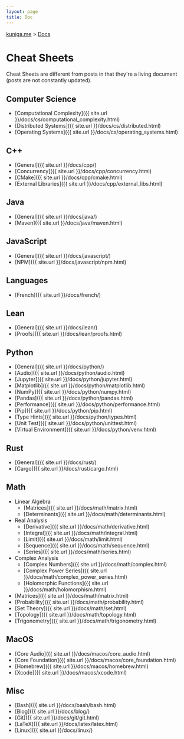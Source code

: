 ```yaml
---
layout: page
title: Doc
---
```


<p>
  <a href="{{ site.url }}">kuniga.me</a> > <a href="{{ site.url }}/docs">Docs</a>
</p>

# Cheat Sheets

Cheat Sheets are different from posts in that they're a living document (posts are not constantly updated).

## Computer Science

* [Computational Complexity]({{ site.url }}/docs/cs/computational_complexity.html)
* [Distributed Systems]({{ site.url }}/docs/cs/distributed.html)
* [Operating Systems]({{ site.url }}/docs/cs/operating_systems.html)

## C++

* [General]({{ site.url }}/docs/cpp/)
* [Concurrency]({{ site.url }}/docs/cpp/concurrency.html)
* [CMake]({{ site.url }}/docs/cpp/cmake.html)
* [External Libraries]({{ site.url }}/docs/cpp/external_libs.html)

## Java

* [General]({{ site.url }}/docs/java/)
* [Maven]({{ site.url }}/docs/java/maven.html)

## JavaScript

* [General]({{ site.url }}/docs/javascript/)
* [NPM]({{ site.url }}/docs/javascript/npm.html)

## Languages

* [French]({{ site.url }}/docs/french/)

## Lean

* [General]({{ site.url }}/docs/lean/)
* [Proofs]({{ site.url }}/docs/lean/proofs.html)

## Python

* [General]({{ site.url }}/docs/python/)
* [Audio]({{ site.url }}/docs/python/audio.html)
* [Jupyter]({{ site.url }}/docs/python/jupyter.html)
* [Matplotlib]({{ site.url }}/docs/python/matplotlib.html)
* [NumPy]({{ site.url }}/docs/python/numpy.html)
* [Pandas]({{ site.url }}/docs/python/pandas.html)
* [Performance]({{ site.url }}/docs/python/performance.html)
* [Pip]({{ site.url }}/docs/python/pip.html)
* [Type Hints]({{ site.url }}/docs/python/types.html)
* [Unit Test]({{ site.url }}/docs/python/unittest.html)
* [Virtual Environment]({{ site.url }}/docs/python/venv.html)

## Rust

* [General]({{ site.url }}/docs/rust/)
* [Cargo]({{ site.url }}/docs/rust/cargo.html)

## Math

* Linear Algebra
  * [Matrices]({{ site.url }}/docs/math/matrix.html)
  * [Determinants]({{ site.url }}/docs/math/determinants.html)
* Real Analysis
  * [Derivative]({{ site.url }}/docs/math/derivative.html)
  * [Integral]({{ site.url }}/docs/math/integral.html)
  * [Limit]({{ site.url }}/docs/math/limit.html)
  * [Sequence]({{ site.url }}/docs/math/sequence.html)
  * [Series]({{ site.url }}/docs/math/series.html)
* Complex Analysis
  * [Complex Numbers]({{ site.url }}/docs/math/complex.html)
  * [Complex Power Series]({{ site.url }}/docs/math/complex_power_series.html)
  * [Holomorphic Functions]({{ site.url }}/docs/math/holomorphism.html)
* [Matrices]({{ site.url }}/docs/math/matrix.html)
* [Probability]({{ site.url }}/docs/math/probability.html)
* [Set Theory]({{ site.url }}/docs/math/set.html)
* [Topology]({{ site.url }}/docs/math/topology.html)
* [Trigonometry]({{ site.url }}/docs/math/trigonometry.html)


## MacOS

* [Core Audio]({{ site.url }}/docs/macos/core_audio.html)
* [Core Foundation]({{ site.url }}/docs/macos/core_foundation.html)
* [Homebrew]({{ site.url }}/docs/macos/homebrew.html)
* [Xcode]({{ site.url }}/docs/macos/xcode.html)

## Misc

* [Bash]({{ site.url }}/docs/bash/bash.html)
* [Blog]({{ site.url }}/docs/blog/)
* [Git]({{ site.url }}/docs/git/git.html)
* [LaTeX]({{ site.url }}/docs/latex/latex.html)
* [Linux]({{ site.url }}/docs/linux/)
